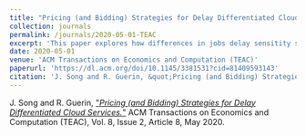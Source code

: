 ```yaml
---
title: "Pricing (and Bidding) Strategies for Delay Differentiated Cloud Services"
collection: journals
permalink: /journals/2020-05-01-TEAC
excerpt: 'This paper explores how differences in jobs delay sensitity should be reflected in pricing cloud services'
date: 2020-05-01
venue: 'ACM Transactions on Economics and Computation (TEAC)'
paperurl: 'https://dl.acm.org/doi/10.1145/3381531?cid=81409593143'
citation: 'J. Song and R. Guerin, &quot;Pricing (and Bidding) Strategies for Delay Differentiated Cloud Services.&quot; ACM Transactions on Economics and Computation (TEAC), Vol. 8, Issue 2, Article 8, May 2020'  
---
```


J. Song and R. Guerin, ["*Pricing (and Bidding) Strategies for Delay Differentiated Cloud Services.*"](https://dl.acm.org/doi/10.1145/3381531?cid=81409593143) 
ACM Transactions on Economics and Computation (TEAC), Vol. 8, Issue 2, Article 8, May 2020.